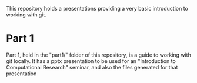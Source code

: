 This repository holds a presentations providing a very basic introduction to working with git.

# Part 1

Part 1, held in the "part1/" folder of this repository, is a guide to working with git locally.
It has a pptx presentation to be used for an "Introduction to Computational Research" seminar,
and also the files generated for that presentation
